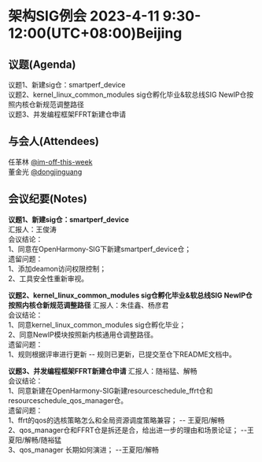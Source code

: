 # 架构SIG例会 2023-4-11 9:30-12:00(UTC+08:00)Beijing

## 议题(Agenda)

议题1、新建sig仓：smartperf_device  
议题2、kernel_linux_common_modules sig仓孵化毕业&软总线SIG NewIP仓按照内核仓新规范调整路径  
议题3、并发编程框架FFRT新建仓申请  

## 与会人(Attendees)

任革林 [@im-off-this-week](https://gitee.com/im-off-this-week)  
董金光 [@dongjinguang](https://gitee.com/dongjinguang)  

## 会议纪要(Notes)

**议题1、新建sig仓：smartperf_device**  
汇报人：王俊涛  
会议结论：  
1、同意在OpenHarmony-SIG下新建smartperf_device仓；  
遗留问题：  
1、添加deamon访问权限控制；  
2、工具安全性重新审视。  

**议题2、kernel_linux_common_modules sig仓孵化毕业&软总线SIG NewIP仓按照内核仓新规范调整路径**
汇报人：朱佳鑫、杨彦君  
会议结论：  
1、同意kernel_linux_common_modules sig仓孵化毕业；  
2、同意NewIP模块按照新内核通用仓调整路径。  
遗留问题：  
1、规则根据评审进行更新 -- 规则已更新，已提交至仓下README文档中。  

**议题3、并发编程框架FFRT新建仓申请**
汇报人：随裕猛、解畅  
会议结论：  
1、同意新建在OpenHarmony-SIG新建resourceschedule_ffrt仓和resourceschedule_qos_manager仓。  
遗留问题：  
1、ffrt的qos的选核策略怎么和全局资源调度策略兼容；  -- 王夏阳/解畅  
2、qos_manager仓和FFRT仓是拆还是合，给出进一步的理由和场景论证； --王夏阳/解畅/随裕猛  
3、qos_manager 长期如何演进； --王夏阳/解畅  
